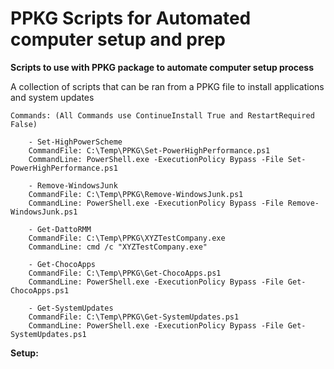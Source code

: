 # PPKG Scripts for Automated computer setup and prep
**Scripts to use with PPKG package to automate computer setup process**

A collection of scripts that can be ran from a PPKG file to install applications and system updates

```
Commands: (All Commands use ContinueInstall True and RestartRequired False)

	- Set-HighPowerScheme
	CommandFile: C:\Temp\PPKG\Set-PowerHighPerformance.ps1 
	CommandLine: PowerShell.exe -ExecutionPolicy Bypass -File Set-PowerHighPerformance.ps1
	
	- Remove-WindowsJunk
	CommandFile: C:\Temp\PPKG\Remove-WindowsJunk.ps1 
	CommandLine: PowerShell.exe -ExecutionPolicy Bypass -File Remove-WindowsJunk.ps1
		
	- Get-DattoRMM
	CommandFile: C:\Temp\PPKG\XYZTestCompany.exe 
	CommandLine: cmd /c "XYZTestCompany.exe"
	
	- Get-ChocoApps
	CommandFile: C:\Temp\PPKG\Get-ChocoApps.ps1
	CommandLine: PowerShell.exe -ExecutionPolicy Bypass -File Get-ChocoApps.ps1
	
	- Get-SystemUpdates
	CommandFile: C:\Temp\PPKG\Get-SystemUpdates.ps1 
	CommandLine: PowerShell.exe -ExecutionPolicy Bypass -File Get-SystemUpdates.ps1
```
**Setup:**
